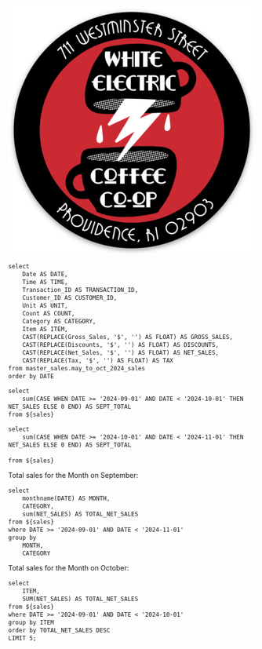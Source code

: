 <img src="../static/logo.png" alt="logo" class="my-4 size-24" />

```sales
select
    Date AS DATE,
    Time AS TIME,
    Transaction_ID AS TRANSACTION_ID,
    Customer_ID AS CUSTOMER_ID,
    Unit AS UNIT,
    Count AS COUNT,
    Category AS CATEGORY,
    Item AS ITEM,
    CAST(REPLACE(Gross_Sales, '$', '') AS FLOAT) AS GROSS_SALES,
    CAST(REPLACE(Discounts, '$', '') AS FLOAT) AS DISCOUNTS,
    CAST(REPLACE(Net_Sales, '$', '') AS FLOAT) AS NET_SALES,
    CAST(REPLACE(Tax, '$', '') AS FLOAT) AS TAX
from master_sales.may_to_oct_2024_sales
order by DATE
```

```Sept_Total
select
    sum(CASE WHEN DATE >= '2024-09-01' AND DATE < '2024-10-01' THEN NET_SALES ELSE 0 END) AS SEPT_TOTAL
from ${sales}
```

```Oct_Total
select
    sum(CASE WHEN DATE >= '2024-10-01' AND DATE < '2024-11-01' THEN NET_SALES ELSE 0 END) AS SEPT_TOTAL

from ${sales}
```

Total sales for the Month on September: <Value data={Sept_Total} fmt=usd2 />

```Sales_By_Item
select
    monthname(DATE) AS MONTH,
    CATEGORY,
    sum(NET_SALES) AS TOTAL_NET_SALES
from ${sales}
where DATE >= '2024-09-01' AND DATE < '2024-11-01'
group by
    MONTH,
    CATEGORY
```

<BarChart
data={Sales_By_Item}
x=MONTH
y=TOTAL_NET_SALES
yFmt=pct0
series=CATEGORY
type=stacked100
title="Sales By Category" 
/>

Total sales for the Month on October: <Value data={Oct_Total} fmt=usd2 />

```Top_5
select
    ITEM,
    SUM(NET_SALES) AS TOTAL_NET_SALES
from ${sales}
where DATE >= '2024-09-01' AND DATE < '2024-10-01'
group by ITEM
order by TOTAL_NET_SALES DESC
LIMIT 5;
```

<DataTable data={Top_5}>
    <Column id=ITEM title='Menu Item' />
    <Column id=TOTAL_NET_SALES fmt=usd2 contentType=colorscale scaleColor=blue/>
</DataTable>
